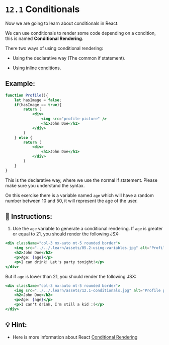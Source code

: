 # `12.1` Conditionals

Now we are going to learn about conditionals in React.

We can use conditionals to render some code depending on a condition, this is named **Conditional Rendering**.

There two ways of using conditional rendering:

+ Using the declarative way (The common if statement).

+ Using inline conditions.

## Example:

```jsx
function Profile(){
    let hasImage = false;
    if(hasImage == true){
        return (
            <div>
                <img src="profile-picture" />
                <h1>John Doe</h1>
            </div>
        )
    } else {
        return (
            <div>
                <h1>John Doe</h1>
            </div>
        )
    }
}
```

This is the declarative way, where we use the normal if statement. Please make sure you understand the syntax.

On this exercise there is a variable named `age` which will have a random number between 10 and 50, it will represent the age of the user.

## 📝 Instructions:

1. Use the `age` variable to generate a conditional rendering. If `age` is greater or equal to 21, you should render the following JSX:

```jsx
<div className="col-3 mx-auto mt-5 rounded border">
    <img src="../../.learn/assets/05.2-using-variables.jpg" alt="Profile picture" className="w-100 img-fluid" />
    <h2>John Doe</h2>
    <p>Age: {age}</p>
    <p>I can drink! Let's party tonight!</p>
</div>
```

But if `age` is lower than 21, you should render the following JSX:

```jsx
<div className="col-3 mx-auto mt-5 rounded border">
    <img src="../../.learn/assets/12.1-conditionals.jpg" alt="Profile picture" className="w-100 img-fluid" />
    <h2>John Doe</h2>
    <p>Age: {age}</p>
    <p>I can't drink, I'm still a kid :(</p>
</div>
```

## 💡 Hint:

+ Here is more information about React [Conditional Rendering](https://reactjs.org/docs/conditional-rendering.html)